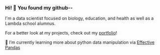 ### Hi! :mechanical_arm: You found my github--

I'm a data scientist focused on biology, education, and health as well as a Lambda school alumnus. 

For a better look at my projects, check out my [portfolio](https://jae-finger.github.io/)!

🌱 I’m currently learning more about python data manipulation via [Effective Pandas](https://store.metasnake.com/effective-pandas-book)
